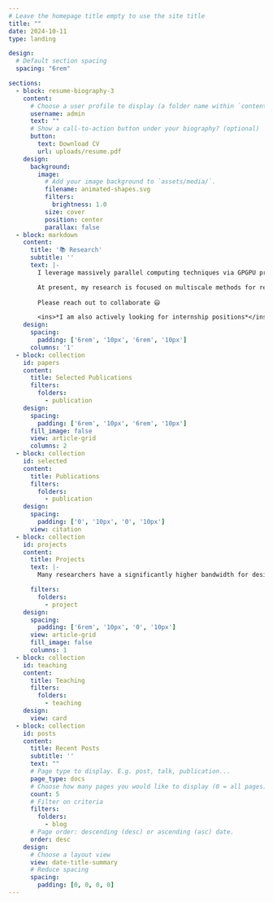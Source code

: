 ```yaml
---
# Leave the homepage title empty to use the site title
title: ""
date: 2024-10-11
type: landing

design:
  # Default section spacing
  spacing: "6rem"

sections:
  - block: resume-biography-3
    content:
      # Choose a user profile to display (a folder name within `content/authors/`)
      username: admin
      text: ""
      # Show a call-to-action button under your biography? (optional)
      button:
        text: Download CV
        url: uploads/resume.pdf
    design:
      background:
        image:
          # Add your image background to `assets/media/`.
          filename: animated-shapes.svg
          filters:
            brightness: 1.0
          size: cover
          position: center
          parallax: false
  - block: markdown
    content:
      title: '📚 Research'
      subtitle: ''
      text: |-
        I leverage massively parallel computing techniques via GPGPU programming, graph processing, efficient large-scale collision detection and handling algorithms, and reduced subspace simulation methods to design and implement high-performance non-linear dynamics solvers.

        At present, my research is focused on multiscale methods for real-time convergent elastodynamics, robust geometry processing algorithms for cutting in virtual surgery simulations, and general neural physics primitives for solving PDEs on resource-constrained computational platforms.
        
        Please reach out to collaborate 😃

        <ins>*I am also actively looking for internship positions*</ins> 👨🏻‍💼
    design:
      spacing:
        padding: ['6rem', '10px', '6rem', '10px']
      columns: '1'
  - block: collection
    id: papers
    content:
      title: Selected Publications
      filters:
        folders:
          - publication
    design:
      spacing:
        padding: ['6rem', '10px', '6rem', '10px']
      fill_image: false
      view: article-grid
      columns: 2
  - block: collection
    id: selected
    content:
      title: Publications
      filters:
        folders:
          - publication
    design:
      spacing:
        padding: ['0', '10px', '0', '10px']
      view: citation
  - block: collection
    id: projects
    content:
      title: Projects
      text: |- 
        Many researchers have a significantly higher bandwidth for designing algorithms than for implementing them. I try to leverage a strong foundation in software engineering to facilitate research velocity via contributions to open-source.

      filters:
        folders: 
          - project
    design:
      spacing:
        padding: ['6rem', '10px', '0', '10px']
      view: article-grid
      fill_image: false
      columns: 1
  - block: collection
    id: teaching
    content:
      title: Teaching
      filters:
        folders:
          - teaching
    design:
      view: card
  - block: collection
    id: posts
    content:
      title: Recent Posts
      subtitle: ''
      text: ""
      # Page type to display. E.g. post, talk, publication...
      page_type: docs
      # Choose how many pages you would like to display (0 = all pages)
      count: 5
      # Filter on criteria
      filters:
        folders:
          - blog
      # Page order: descending (desc) or ascending (asc) date.
      order: desc
    design:
      # Choose a layout view
      view: date-title-summary
      # Reduce spacing
      spacing:
        padding: [0, 0, 0, 0]
---
```


